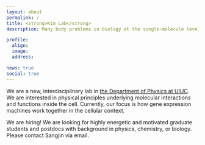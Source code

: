 ```yaml
---
layout: about
permalink: /
title: <strong>Kim Lab</strong> 
description: Many body problems in biology at the single-molecule level 

profile:
  align: 
  image: 
  address: 

news: true
social: true
---
```


We are a new, interdisciplinary lab in <a href='https://physics.illinois.edu/people/directory/profile/sangjin' target='_blank'>the Department of Physics at UIUC</a>. We are interested in physical principles underlying molecular interactions and functions inside the cell. Currently, our focus is how gene expression machines work together in the cellular context.

We are hiring! We are looking for highly energetic and motivated graduate students and postdocs with background in physics, chemistry, or biology. Please contact Sangjin via email.


